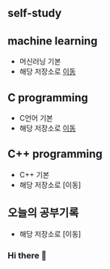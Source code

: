 ## self-study

## machine learning
  * 머신러닝 기본 
  * 해당 저장소로 [이동](https://github.com/juheefatal/ML_LIB_CLASS)
  
## C programming
  * C언어 기본
  * 해당 저장소로 [이동](https://github.com/juheefatal/C_programming)
  
## C++ programming
  * C++ 기본
  * 해당 저장소로 [이동]
  
## 오늘의 공부기록
  * 해당 저장소로 [이동]

### Hi there 👋

<!--
**juheefatal/juheefatal** is a ✨ _special_ ✨ repository because its `README.md` (this file) appears on your GitHub profile.

Here are some ideas to get you started:

- 🔭 I’m currently working on ...
- 🌱 I’m currently learning ...
- 👯 I’m looking to collaborate on ...
- 🤔 I’m looking for help with ...
- 💬 Ask me about ...
- 📫 How to reach me: ...
- 😄 Pronouns: ...
- ⚡ Fun fact: ...
-->

